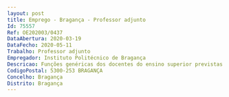 ```yaml
--- 
layout: post
title: Emprego - Bragança - Professor adjunto
Id: 75557
Ref: OE202003/0437
DataAbertura: 2020-03-19
DataFecho: 2020-05-11
Trabalho: Professor adjunto
Empregador: Instituto Politécnico de Bragança
Descricao: Funções genéricas dos docentes do ensino superior previstas nº art~2º A do ECPDESP
CodigoPostal: 5300-253 BRAGANÇA
Concelho: Bragança
Distrito: Bragança
--- 
```

